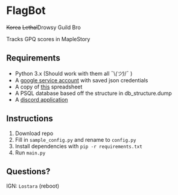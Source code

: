 # FlagBot
 ~~Korea~~ ~~Lethal~~Drowsy Guild Bro
 
Tracks GPQ scores in MapleStory

## Requirements
* Python 3.x (Should work with them all ¯\\_(ツ)_/¯ )
* A [google service account](https://cloud.google.com/iam/docs/creating-managing-service-accounts) with saved json credentials
* A copy of [this](https://docs.google.com/spreadsheets/d/1MVCL2PH597u1Ep2sa56PEQvNZYonLT2MXR8s-KBkiew/edit?usp=sharing) spreadsheet
* A PSQL database based off the structure in db_structure.dump
* A [discord application](https://discord.com/developers)

## Instructions
1. Download repo
2. Fill in `sample_config.py` and rename to `config.py`
3. Install dependencies with `pip -r requirements.txt`
3. Run `main.py`

## Questions?
 IGN: `Lostara` (reboot)
 
